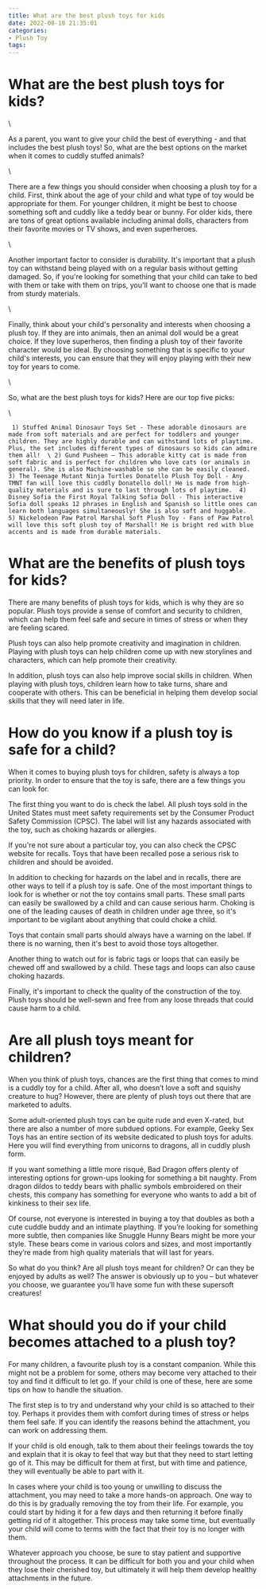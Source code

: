 ```yaml
---
title: What are the best plush toys for kids
date: 2022-08-18 21:35:01
categories:
- Plush Toy
tags:
---
```



#  What are the best plush toys for kids?

\

As a parent, you want to give your child the best of everything - and that includes the best plush toys! So, what are the best options on the market when it comes to cuddly stuffed animals?

\

There are a few things you should consider when choosing a plush toy for a child. First, think about the age of your child and what type of toy would be appropriate for them. For younger children, it might be best to choose something soft and cuddly like a teddy bear or bunny. For older kids, there are tons of great options available including animal dolls, characters from their favorite movies or TV shows, and even superheroes.

\

Another important factor to consider is durability. It's important that a plush toy can withstand being played with on a regular basis without getting damaged. So, if you're looking for something that your child can take to bed with them or take with them on trips, you'll want to choose one that is made from sturdy materials.

\

Finally, think about your child's personality and interests when choosing a plush toy. If they are into animals, then an animal doll would be a great choice. If they love superheros, then finding a plush toy of their favorite character would be ideal. By choosing something that is specific to your child's interests, you can ensure that they will enjoy playing with their new toy for years to come.

\

So, what are the best plush toys for kids? Here are our top five picks:

\

     1) Stuffed Animal Dinosaur Toys Set - These adorable dinosaurs are made from soft materials and are perfect for toddlers and younger children. They are highly durable and can withstand lots of playtime. Plus, the set includes different types of dinosaurs so kids can admire them all!  \ 2) Gund Pusheen – This adorable kitty cat is made from soft fabric and is perfect for children who love cats (or animals in general). She is also Machine-washable so she can be easily cleaned.  3) The Teenage Mutant Ninja Turtles Donatello Plush Toy Doll - Any TMNT fan will love this cuddly Donatello doll! He is made from high-quality materials and is sure to last through lots of playtime.  4) Disney Sofia the First Royal Talking Sofia Doll - This interactive Sofia doll speaks 12 phrases in English and Spanish so little ones can learn both languages simultaneously! She is also soft and huggable.  5) Nickelodeon Paw Patrol Marshal Soft Plush Toy - Fans of Paw Patrol will love this soft plush toy of Marshall! He is bright red with blue accents and is made from durable materials.

#  What are the benefits of plush toys for kids?

There are many benefits of plush toys for kids, which is why they are so popular. Plush toys provide a sense of comfort and security to children, which can help them feel safe and secure in times of stress or when they are feeling scared.

Plush toys can also help promote creativity and imagination in children. Playing with plush toys can help children come up with new storylines and characters, which can help promote their creativity.

In addition, plush toys can also help improve social skills in children. When playing with plush toys, children learn how to take turns, share and cooperate with others. This can be beneficial in helping them develop social skills that they will need later in life.

#  How do you know if a plush toy is safe for a child?

When it comes to buying plush toys for children, safety is always a top priority. In order to ensure that the toy is safe, there are a few things you can look for.

The first thing you want to do is check the label. All plush toys sold in the United States must meet safety requirements set by the Consumer Product Safety Commission (CPSC). The label will list any hazards associated with the toy, such as choking hazards or allergies.

If you're not sure about a particular toy, you can also check the CPSC website for recalls. Toys that have been recalled pose a serious risk to children and should be avoided.

In addition to checking for hazards on the label and in recalls, there are other ways to tell if a plush toy is safe. One of the most important things to look for is whether or not the toy contains small parts. These small parts can easily be swallowed by a child and can cause serious harm. Choking is one of the leading causes of death in children under age three, so it's important to be vigilant about anything that could choke a child.

Toys that contain small parts should always have a warning on the label. If there is no warning, then it's best to avoid those toys altogether.

Another thing to watch out for is fabric tags or loops that can easily be chewed off and swallowed by a child. These tags and loops can also cause choking hazards.

Finally, it's important to check the quality of the construction of the toy. Plush toys should be well-sewn and free from any loose threads that could cause harm to a child.

#  Are all plush toys meant for children? 

When you think of plush toys, chances are the first thing that comes to mind is a cuddly toy for a child. After all, who doesn’t love a soft and squishy creature to hug? However, there are plenty of plush toys out there that are marketed to adults.

Some adult-oriented plush toys can be quite rude and even X-rated, but there are also a number of more subdued options. For example, Geeky Sex Toys has an entire section of its website dedicated to plush toys for adults. Here you will find everything from unicorns to dragons, all in cuddly plush form.

If you want something a little more risqué, Bad Dragon offers plenty of interesting options for grown-ups looking for something a bit naughty. From dragon dildos to teddy bears with phallic symbols embroidered on their chests, this company has something for everyone who wants to add a bit of kinkiness to their sex life.

Of course, not everyone is interested in buying a toy that doubles as both a cute cuddle buddy and an intimate plaything. If you’re looking for something more subtle, then companies like Snuggle Hunny Bears might be more your style. These bears come in various colors and sizes, and most importantly they’re made from high quality materials that will last for years.

So what do you think? Are all plush toys meant for children? Or can they be enjoyed by adults as well? The answer is obviously up to you – but whatever you choose, we guarantee you’ll have some fun with these supersoft creatures!

#  What should you do if your child becomes attached to a plush toy?

For many children, a favourite plush toy is a constant companion. While this might not be a problem for some, others may become very attached to their toy and find it difficult to let go. If your child is one of these, here are some tips on how to handle the situation.

The first step is to try and understand why your child is so attached to their toy. Perhaps it provides them with comfort during times of stress or helps them feel safe. If you can identify the reasons behind the attachment, you can work on addressing them.

If your child is old enough, talk to them about their feelings towards the toy and explain that it is okay to feel that way but that they need to start letting go of it. This may be difficult for them at first, but with time and patience, they will eventually be able to part with it.

In cases where your child is too young or unwilling to discuss the attachment, you may need to take a more hands-on approach. One way to do this is by gradually removing the toy from their life. For example, you could start by hiding it for a few days and then returning it before finally getting rid of it altogether. This process may take some time, but eventually your child will come to terms with the fact that their toy is no longer with them.

Whatever approach you choose, be sure to stay patient and supportive throughout the process. It can be difficult for both you and your child when they lose their cherished toy, but ultimately it will help them develop healthy attachments in the future.
